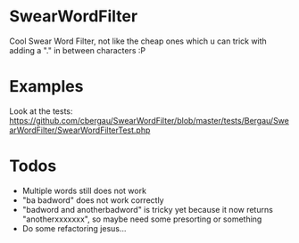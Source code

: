 SwearWordFilter
===

Cool Swear Word Filter, not like the cheap ones which u can trick with adding a "." in between characters :P

Examples
===

Look at the tests: https://github.com/cbergau/SwearWordFilter/blob/master/tests/Bergau/SwearWordFilter/SwearWordFilterTest.php

Todos
===

 - Multiple words still does not work
 - "ba badword" does not work correctly
 - "badword and anotherbadword" is tricky yet because it now returns "anotherxxxxxxx", so maybe need some presorting or something
 - Do some refactoring jesus...